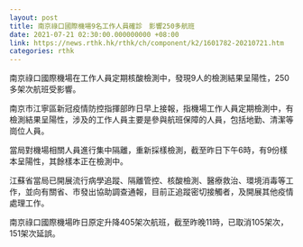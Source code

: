 ```yaml
---
layout: post
title: 南京祿口國際機場9名工作人員確診　影響250多航班
date: 2021-07-21 02:30:00.000000000 +08:00
link: https://news.rthk.hk/rthk/ch/component/k2/1601782-20210721.htm
categories: rthk
---
```


南京祿口國際機場在工作人員定期核酸檢測中，發現9人的檢測結果呈陽性，250多架次航班受影響。

南京市江寧區新冠疫情防控指揮部昨日早上接報，指機場工作人員定期檢測中，有檢測結果呈陽性，涉及的工作人員主要是參與航班保障的人員，包括地勤、清潔等崗位人員。

當局對機場相關人員進行集中隔離，重新採樣檢測，截至昨日下午6時，有9份樣本呈陽性，其餘樣本正在檢測中。

江蘇省當局已開展流行病學追蹤、隔離管控、核酸檢測、醫療救治、環境消毒等工作，並向有關省、市發出協助調查通報，目前正追蹤密切接觸者，及開展其他疫情處理工作。

南京祿口國際機場昨日原定升降405架次航班，截至昨晚11時，已取消105架次，151架次延誤。
